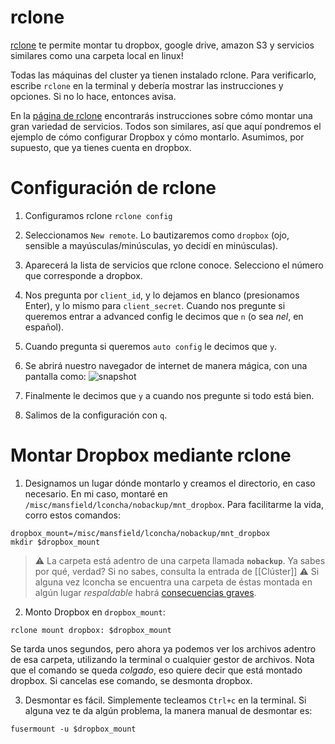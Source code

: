 rclone
======

[rclone](https://rclone.org/) te permite montar tu dropbox, google drive, amazon S3 y servicios similares como una carpeta local en linux!

Todas las máquinas del cluster ya tienen instalado rclone. Para verificarlo, escribe `rclone` en la terminal y debería mostrar las instrucciones y opciones. Si no lo hace, entonces avisa.

En la [página de rclone](https://rclone.org/overview/) encontrarás instrucciones sobre cómo montar una gran variedad de servicios. Todos son similares, así que aquí pondremos el ejemplo de cómo configurar Dropbox y cómo montarlo. Asumimos, por supuesto, que ya tienes cuenta en dropbox.


# Configuración de rclone

1. Configuramos rclone
`rclone config`

2. Seleccionamos `New remote`. Lo bautizaremos como `dropbox` (ojo, sensible a mayúsculas/minúsculas, yo decidí en minúsculas).

3. Aparecerá la lista de servicios que rclone conoce. Selecciono el número que corresponde a dropbox.

4. Nos pregunta por `client_id`, y lo dejamos en blanco (presionamos Enter), y lo mismo para `client_secret`. Cuando nos pregunte si queremos entrar a advanced config le decimos que `n` (o sea _nel_, en español). 

5. Cuando pregunta si queremos `auto config` le decimos que `y`. 

6. Se abrirá nuestro navegador de internet de manera mágica, con una pantalla como:
![snapshot](https://github.com/c13inb/c13inb.github.io/blob/master/images/rclone_dropbox_config.png)


7. Finalmente le decimos que `y` a cuando nos pregunte si todo está bien.

8. Salimos de la configuración con `q`.


# Montar Dropbox mediante rclone

1. Designamos un lugar dónde montarlo y creamos el directorio, en caso necesario. En mi caso, montaré en `/misc/mansfield/lconcha/nobackup/mnt_dropbox`. Para facilitarme la vida, corro estos comandos:

```
dropbox_mount=/misc/mansfield/lconcha/nobackup/mnt_dropbox
mkdir $dropbox_mount

```
>  :warning: La carpeta está adentro de una carpeta llamada **`nobackup`**. Ya sabes por qué, verdad? Si no sabes, consulta la entrada de [[Clúster]]
>  :warning: Si alguna vez lconcha se encuentra una carpeta de éstas montada en algún lugar _respaldable_ habrá [consecuencias graves](https://media.giphy.com/media/ToMjGpIYtgvMP38WTFC/source.gif).


2. Monto Dropbox en `dropbox_mount`:

```
rclone mount dropbox: $dropbox_mount
```
 
Se tarda unos segundos, pero ahora ya podemos ver los archivos adentro de esa carpeta, utilizando la terminal o cualquier gestor de archivos. Nota que el comando se queda _colgado_, eso quiere decir que está montado dropbox. Si cancelas ese comando, se desmonta dropbox.

3. Desmontar es fácil. Simplemente tecleamos `Ctrl+c` en la terminal. Si alguna vez te da algún problema, la manera manual de desmontar es:

```
fusermount -u $dropbox_mount
```
